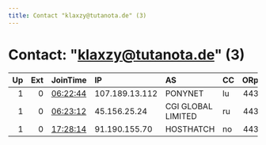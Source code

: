 ```yaml
---
title: Contact "klaxzy@tutanota.de" (3)
---
```


# Contact: "klaxzy@tutanota.de" (3)

|   Up |   Ext | JoinTime                                                                                              | IP             | AS                 | CC   |   ORp |   Dirp | OS    | Version   | Nickname     |   eFamMembers |
|-----:|------:|:------------------------------------------------------------------------------------------------------|:---------------|:-------------------|:-----|------:|-------:|:------|:----------|:-------------|--------------:|
|    1 |     0 | [06:22:44](https://nusenu.github.io/OrNetStats/w/relay/E8E1B4F8DE004FAB8299B1A5A5060F0FF7C0E527.html) | 107.189.13.112 | PONYNET            | lu   |   443 |      0 | Linux | 0.4.5.10  | klaxzynetafx |             4 |
|    1 |     0 | [06:23:12](https://nusenu.github.io/OrNetStats/w/relay/D223A5C11DC55ACFEA659A57F0469F263488C336.html) | 45.156.25.24   | CGI GLOBAL LIMITED | ru   |   443 |      0 | Linux | 0.4.7.8   | klaxzynethex |             4 |
|    1 |     0 | [17:28:14](https://nusenu.github.io/OrNetStats/w/relay/3C31905C651F5C94966C923BBD4E1DBD6D9DFB56.html) | 91.190.155.70  | HOSTHATCH          | no   |   443 |      0 | Linux | 0.4.5.10  | klaxzynetxor |             4 |
